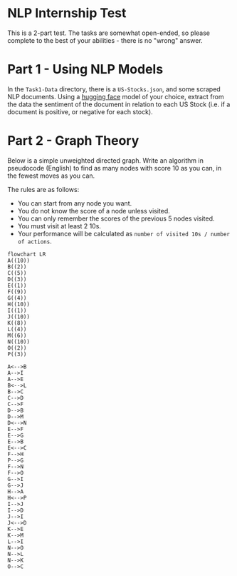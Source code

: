 # NLP Internship Test
This is a 2-part test. The tasks are somewhat open-ended, so please complete to the best of your abilities - there is no "wrong" answer.

# Part 1 - Using NLP Models
In the `Task1-Data` directory, there is a `US-Stocks.json`, and some scraped NLP documents. Using a [hugging face](https://huggingface.co/) model of your choice, extract from the data the sentiment of the document in relation to each US Stock (i.e. if a document is positive, or negative for each stock).

# Part 2 - Graph Theory

Below is a simple unweighted directed graph. Write an algorithm in pseudocode (English) to find as many nodes with score 10 as you can, in the fewest moves as you can.

The rules are as follows:
- You can start from any node you want.
- You do not know the score of a node unless visited.
- You can only remember the scores of the previous 5 nodes visited.
- You must visit at least 2 10s.
- Your performance will be calculated as `number of visited 10s / number of actions`.

```mermaid
flowchart LR
A((10))
B((2))
C((5))
D((3))
E((1))
F((9))
G((4))
H((10))
I((1))
J((10))
K((8))
L((4))
M((6))
N((10))
O((2))
P((3))

A<-->B
A-->I
A-->E
B<-->L
B-->C
C-->D
C-->F
D-->B
D-->M
D<-->N
E-->F
E-->G
E-->B
E<-->C
F-->H
P-->G
F-->N
F-->O
G-->I
G-->J
H-->A
H<-->P
I-->J
I-->D
J-->I
J<-->D
K-->E
K-->M
L-->I
N-->O
N-->L
N-->K
O-->C
```
